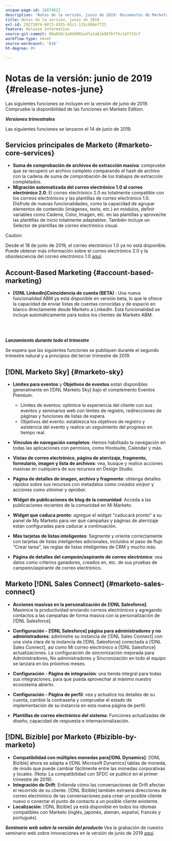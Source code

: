 ```yaml
---
unique-page-id: 18874822
description: 'Notas de la versión, junio de 2019: Documentos de Marketo: documentación del producto'
title: Notas de la versión, junio de 2019
exl-id: 292710f4-0072-4355-93c1-115c9b0ef723
feature: Release Information
source-git-commit: 09a656c3a0d0002edfa1a61b987bff4c1dff33cf
workflow-type: tm+mt
source-wordcount: '616'
ht-degree: 0%

---
```


# Notas de la versión: junio de 2019 {#release-notes-june}

Las siguientes funciones se incluyen en la versión de junio de 2019. Compruebe la disponibilidad de las funciones en Marketo Edition.

**_Versiones trimestrales_**

Las siguientes funciones se lanzaron el 14 de junio de 2019.

## Servicios principales de Marketo {#marketo-core-services}

* **Suma de comprobación de archivos de extracción masiva**: compruebe que se recuperó un archivo completo comparando el hash de archivo con la cadena de suma de comprobación de los trabajos de extracción completados.
* **Migración automatizada del correo electrónico 1.0 al correo electrónico 2.0**: El correo electrónico 2.0 es totalmente compatible con los correos electrónicos y las plantillas de correo electrónico 1.0. Disfrute de nuevas funcionalidades, como la capacidad de agrupar elementos de contenido (imágenes, texto, etc.) en módulos, definir variables como Cadena, Color, Imagen, etc. en las plantillas y aproveche las plantillas de inicio totalmente adaptables. También incluye un Selector de plantillas de correo electrónico visual.

>[!CAUTION]
>
>Desde el 18 de junio de 2019, el correo electrónico 1.0 ya no está disponible. Puede obtener más información sobre el correo electrónico 2.0 y la obsolescencia del correo electrónico 1.0 [aquí](https://nation.marketo.com/docs/DOC-7038).

## Account-Based Marketing {#account-based-marketing}

* **[!DNL LinkedIn]Coincidencia de cuenta (BETA)** : Una nueva funcionalidad ABM ya está disponible en versión beta, lo que le ofrece la capacidad de enviar listas de cuentas conocidas y de espacio en blanco directamente desde Marketo a LinkedIn. Esta funcionalidad se incluye automáticamente para todos los clientes de Marketo ABM.

<br> 

**_Lanzamiento durante todo el trimestre_**

Se espera que las siguientes funciones se publiquen durante el segundo trimestre natural y a principios del tercer trimestre de 2019.

## [!DNL Marketo Sky] {#marketo-sky}

* **Límites para eventos** y **Objetivos de eventos** están disponibles generalmente en [!DNL Marketo Sky] bajo el complemento Eventos Premium.

   * Límites de eventos: optimice la experiencia del cliente con sus eventos y seminarios web con límites de registro, redirecciones de páginas y funciones de listas de espera.
   * Objetivos del evento: establezca los objetivos de registro y asistencia del evento y realice un seguimiento del progreso en tiempo real.

* **Vínculos de navegación completos**: Hemos habilitado la navegación en todas las aplicaciones con permisos, como Hootsuite, Calendar y más.
* **Vistas de correo electrónico, página de aterrizaje, fragmento, formulario, imagen y lista de archivos**: vea, busque y realice acciones masivas en cualquiera de sus recursos en Design Studio.
* **Página de detalles de imagen, archivo y fragmento**: obtenga detalles rápidos sobre sus recursos con metadatos como _creados en/por_ y acciones como _eliminar_ y _aprobar_.
* **Widget de publicaciones de blog de la comunidad**: Acceda a las publicaciones recientes de la comunidad en Mi Marketo.
* **Widget que caduca pronto**: agregue el widget &quot;caducará pronto&quot; a su panel de My Marketo para ver qué campañas y páginas de aterrizaje están configuradas para caducar a continuación.
* **Más tarjetas de listas inteligentes**: Segmente y oriente correctamente con tarjetas de listas inteligentes adicionales, incluidos el paso de flujo &quot;Crear tarea&quot;, las reglas de listas inteligentes de CRM y mucho más.
* **Página de detalles del campeón/aspirante de correo electrónico**: vea datos como criterios ganadores, creados en, etc. de sus pruebas de campeón/aspirante de correo electrónico.

## Marketo [!DNL Sales Connect] {#marketo-sales-connect}

* **Acciones masivas en la personalización de [!DNL Salesforce]**: Maximice la productividad enviando correos electrónicos y agregando contactos a las campañas de forma masiva con la personalización de [!DNL Salesforce].
* **Configuración - [!DNL Salesforce] página para administradores y no administradores**: administre su instancia de [!DNL Sales Connect] con una vista clara de la instancia de [!DNL Salesforce] conectada a [!DNL Sales Connect], así como Mi correo electrónico a [!DNL Salesforce] actualizaciones. La configuración de sincronización mejorada para Administradores, No administradores y Sincronización en todo el equipo se lanzará en los próximos meses.
* **Configuración - Página de integración**: una tienda integral para todas sus integraciones, para que pueda aprovechar al máximo nuestro ecosistema abierto.
* **Configuración - Página de perfil**: vea y actualice los detalles de su cuenta, cambie la contraseña y compruebe el estado de implementación de su instancia en esta nueva página de perfil.

* **Plantillas de correo electrónico del sistema**: Funciones actualizadas de diseño, capacidad de respuesta e internacionalización.

## [!DNL Bizible] por Marketo {#bizible-by-marketo}

* **Compatibilidad con múltiples monedas para[!DNL Dynamics]**: [!DNL Bizible] ahora se adapta a [!DNL Microsoft Dynamics] tablas de moneda, de modo que puede cambiar fácilmente entre las monedas corporativas y locales. (Nota: La compatibilidad con SFDC se publicó en el primer trimestre de 2019).
* **Integración de Drift**: Entienda cómo las conversaciones de Drift afectan el recorrido de su cliente. [!DNL Bizible] también extraerá direcciones de correo electrónico de las conversaciones para crear un posible cliente nuevo o conectar el punto de contacto a un posible cliente existente.
* **Localización**: [!DNL Bizible] ya está disponible en todos los idiomas compatibles con Marketo (inglés, japonés, alemán, español, francés y portugués).

_**Seminario web sobre la versión del producto**_ Vea la grabación de nuestro seminario web sobre innovaciones en la versión de junio de 2019 [aquí](https://engage.marketo.com/Marketo-June-Product-Release-2019-On-Demand.html).

